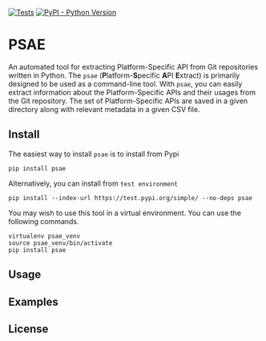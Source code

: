 [![Tests](https://github.com/ricardojob/psae/actions/workflows/tests.yaml/badge.svg)](https://github.com/ricardojob/psae/actions/workflows/tests.yaml)
[![PyPI - Python Version](https://img.shields.io/pypi/pyversions/psae)](https://pypi.org/project/psae/)

# PSAE

An automated tool for extracting Platform-Specific API from Git repositories written in Python. 
The `psae` (**P**latform-**S**pecific **A**PI **E**xtract) is primarily designed to be used as a command-line tool. 
With `psae`, you can easily extract information about the Platform-Specific APIs and their usages from the Git repository.
The set of Platform-Specific APIs are saved in a given directory along with relevant metadata in a given CSV file.

## Install

The easiest way to install `psae` is to install from Pypi

```
pip install psae
```

Alternatively, you can install from `test environment`
```
pip install --index-url https://test.pypi.org/simple/ --no-deps psae
```

You may wish to use this tool in a virtual environment. You can use the following commands.

```
virtualenv psae_venv
source psae_venv/bin/activate
pip install psae
```

## Usage

## Examples

## License